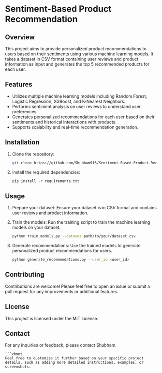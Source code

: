 # Sentiment-Based Product Recommendation

## Overview

This project aims to provide personalized product recommendations to users based on their sentiments using various machine learning models. It takes a dataset in CSV format containing user reviews and product information as input and generates the top 5 recommended products for each user.

## Features

- Utilizes multiple machine learning models including Random Forest, Logistic Regression, XGBoost, and K-Nearest Neighbors.
- Performs sentiment analysis on user reviews to understand user preferences.
- Generates personalized recommendations for each user based on their sentiments and historical interactions with products.
- Supports scalability and real-time recommendation generation.

## Installation

1. Clone the repository:

   ```bash
   git clone https://github.com/Shubham916/Sentiment-Based-Product-Recommendation.git

2. Install the required dependencies:

    ```bash
    pip install -r requirements.txt

## Usage

1. Prepare your dataset: Ensure your dataset is in CSV format and contains user reviews and product information.

2. Train the models: Run the training script to train the machine learning models on your dataset.

    ```bash
    python train_models.py --dataset path/to/your/dataset.csv

3. Generate recommendations: Use the trained models to generate personalized product recommendations for users.

    ```bash
    python generate_recommendations.py --user_id <user_id>


## Contributing

Contributions are welcome! Please feel free to open an issue or submit a pull request for any improvements or additional features.

## License

This project is licensed under the MIT License.

## Contact

For any inquiries or feedback, please contact Shubham.

    ```vbnet
    Feel free to customize it further based on your specific project details, such as adding more detailed instructions, examples, or screenshots.
